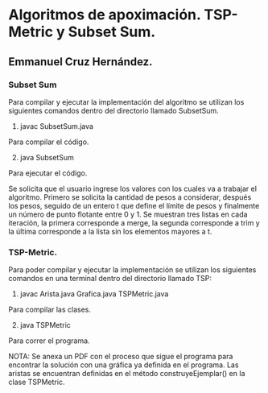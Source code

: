 # Algoritmos de apoximación. TSP-Metric y Subset Sum.
## Emmanuel Cruz Hernández.

### Subset Sum

Para compilar y ejecutar la implementación del algoritmo se utilizan los siguientes comandos dentro del directorio llamado SubsetSum.

1. javac SubsetSum.java

Para compilar el código.

2. java SubsetSum

Para ejecutar el código.

Se solicita que el usuario ingrese los valores con los cuales va a trabajar el algoritmo. Primero se solicita la cantidad de pesos a considerar, después los pesos, seguido de un entero t que define el límite de pesos y finalmente un número de punto flotante entre 0 y 1. Se muestran tres listas en cada iteración, la primera corresponde a merge, la segunda corresponde a trim y la última corresponde a la lista sin los elementos mayores a t.

### TSP-Metric.

Para poder compilar y ejecutar la implementación se utilizan los siguientes comandos en una terminal dentro del directorio llamado TSP:

1. javac Arista.java Grafica.java TSPMetric.java

Para compilar las clases.

2. java TSPMetric

Para correr el programa. 

NOTA: Se anexa un PDF con el proceso que sigue el programa para encontrar la solución con una gráfica ya definida en el programa. Las aristas se encuentran definidas en el método construyeEjemplar() en la clase TSPMetric.